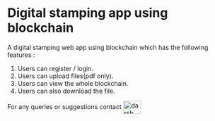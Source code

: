 # Digital stamping app using blockchain
A digital stamping web app using blockchain which has the following features : 
  1) Users can register / login.
  2) Users can upload files(pdf only).
  3) Users can view the whole blockchain.
  4) Users can also download the file.

For any queries or suggestions contact 
<a href="https://www.linkedin.com/in/darsh-turakhia-011000195/" target="_blank"><img align="center" src="https://raw.githubusercontent.com/rahuldkjain/github-profile-readme-generator/master/src/images/icons/Social/linked-in-alt.svg" alt="darsh turakhia" height="30" width="40" /></a>
